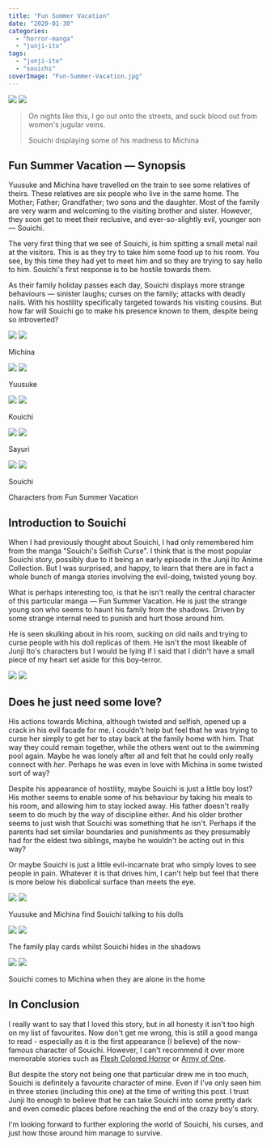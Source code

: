 ```yaml
---
title: "Fun Summer Vacation"
date: "2020-01-30"
categories: 
  - "horror-manga"
  - "junji-ito"
tags: 
  - "junji-ito"
  - "souichi"
coverImage: "Fun-Summer-Vacation.jpg"
---
```


[![](images/Fun-Summer-Vacation.jpg)](images/Fun-Summer-Vacation.jpg)
[![](images/Fun-Summer-Vacation.jpg)](images/Fun-Summer-Vacation.jpg)

> On nights like this, I go out onto the streets, and suck blood out from women's jugular veins.
> 
> Souichi displaying some of his madness to Michina

## Fun Summer Vacation — Synopsis

Yuusuke and Michina have travelled on the train to see some relatives of theirs. These relatives are six people who live in the same home. The Mother; Father; Grandfather; two sons and the daughter. Most of the family are very warm and welcoming to the visiting brother and sister. However, they soon get to meet their reclusive, and ever-so-slightly evil, younger son — Souichi.

The very first thing that we see of Souichi, is him spitting a small metal nail at the visitors. This is as they try to take him some food up to his room. You see, by this time they had yet to meet him and so they are trying to say hello to him. Souichi's first response is to be hostile towards them.

As their family holiday passes each day, Souichi displays more strange behaviours — sinister laughs; curses on the family; attacks with deadly nails. With his hostility specifically targeted towards his visiting cousins. But how far will Souichi go to make his presence known to them, despite being so introverted?

[![](images/Michina.jpg)](images/Michina.jpg)
[![](images/Michina.jpg)](images/Michina.jpg)

Michina

[![](images/Yuusuke.jpg)](images/Yuusuke.jpg)
[![](images/Yuusuke.jpg)](images/Yuusuke.jpg)

Yuusuke

[![](images/Kouichi.jpg)](images/Kouichi.jpg)
[![](images/Kouichi.jpg)](images/Kouichi.jpg)

Kouichi

[![](images/Sayuri.jpg)](images/Sayuri.jpg)
[![](images/Sayuri.jpg)](images/Sayuri.jpg)

Sayuri

[![](images/Souichi.jpg)](images/Souichi.jpg)
[![](images/Souichi.jpg)](images/Souichi.jpg)

Souichi

Characters from Fun Summer Vacation

## Introduction to Souichi

When I had previously thought about Souichi, I had only remembered him from the manga "Souichi's Selfish Curse". I think that is the most popular Souichi story, possibly due to it being an early episode in the Junji Ito Anime Collection. But I was surprised, and happy, to learn that there are in fact a whole bunch of manga stories involving the evil-doing, twisted young boy.

What is perhaps interesting too, is that he isn't really the central character of this particular manga — Fun Summer Vacation. He is just the strange young son who seems to haunt his family from the shadows. Driven by some strange internal need to punish and hurt those around him.

He is seen skulking about in his room, sucking on old nails and trying to curse people with his doll replicas of them. He isn't the most likeable of Junji Ito's characters but I would be lying if I said that I didn't have a small piece of my heart set aside for this boy-terror.

[![](images/Sayuri-and-Michina-in-the-swimming-pool.jpg)](images/Sayuri-and-Michina-in-the-swimming-pool.jpg)
[![](images/Sayuri-and-Michina-in-the-swimming-pool.jpg)](images/Sayuri-and-Michina-in-the-swimming-pool.jpg)

## Does he just need some love?

His actions towards Michina, although twisted and selfish, opened up a crack in his evil facade for me. I couldn't help but feel that he was trying to curse her simply to get her to stay back at the family home with him. That way they could remain together, while the others went out to the swimming pool again. Maybe he was lonely after all and felt that he could only really connect with _her_. Perhaps he was even in love with Michina in some twisted sort of way?

Despite his appearance of hostility, maybe Souichi is just a little boy lost? His mother seems to enable some of his behaviour by taking his meals to his room, and allowing him to stay locked away. His father doesn't really seem to do much by the way of discipline either. And his older brother seems to just wish that Souichi was something that he isn't. Perhaps if the parents had set similar boundaries and punishments as they presumably had for the eldest two siblings, maybe he wouldn't be acting out in this way?

Or maybe Souichi is just a little evil-incarnate brat who simply loves to see people in pain. Whatever it is that drives him, I can't help but feel that there is more below his diabolical surface than meets the eye.

[![](images/Yuusuke-and-Michina-find-Souichi-talking-to-his-dolls.jpg)](images/Yuusuke-and-Michina-find-Souichi-talking-to-his-dolls.jpg)
[![](images/Yuusuke-and-Michina-find-Souichi-talking-to-his-dolls.jpg)](images/Yuusuke-and-Michina-find-Souichi-talking-to-his-dolls.jpg)

Yuusuke and Michina find Souichi talking to his dolls

[![](images/The-family-play-cards-whilst-Souichi-hides-in-the-shadows.jpg)](images/The-family-play-cards-whilst-Souichi-hides-in-the-shadows.jpg)
[![](images/The-family-play-cards-whilst-Souichi-hides-in-the-shadows.jpg)](images/The-family-play-cards-whilst-Souichi-hides-in-the-shadows.jpg)

The family play cards whilst Souichi hides in the shadows

[![](images/Souichi-comes-to-Michina-when-they-are-alone-in-the-home.jpg)](images/Souichi-comes-to-Michina-when-they-are-alone-in-the-home.jpg)
[![](images/Souichi-comes-to-Michina-when-they-are-alone-in-the-home.jpg)](images/Souichi-comes-to-Michina-when-they-are-alone-in-the-home.jpg)

Souichi comes to Michina when they are alone in the home

## In Conclusion

I really want to say that I loved this story, but in all honesty it isn't too high on my list of favourites. Now don't get me wrong, this is still a good manga to read - especially as it is the first appearance (I believe) of the now-famous character of Souichi. However, I can't recommend it over more memorable stories such as [Flesh Colored Horror](https://junjiitomanga.com/flesh-colored-horror/) or [Army of One](https://junjiitomanga.com/army-of-one/).

But despite the story not being one that particular drew me in too much, Souichi is definitely a favourite character of mine. Even if I've only seen him in three stories (including this one) at the time of writing this post. I trust Junji Ito enough to believe that he can take Souichi into some pretty dark and even comedic places before reaching the end of the crazy boy's story.

I'm looking forward to further exploring the world of Souichi, his curses, and just how those around him manage to survive.
